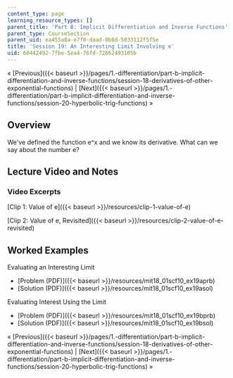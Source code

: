 ```yaml
---
content_type: page
learning_resource_types: []
parent_title: 'Part B: Implicit Differentiation and Inverse Functions'
parent_type: CourseSection
parent_uid: ea455a8a-e7f0-daad-0b8d-5033112f5f5e
title: 'Session 19: An Interesting Limit Involving e'
uid: 60442492-7fbe-5ea4-76fd-72662493105b
---
```


« [Previous]({{< baseurl >}}/pages/1.-differentiation/part-b-implicit-differentiation-and-inverse-functions/session-18-derivatives-of-other-exponential-functions) | [Next]({{< baseurl >}}/pages/1.-differentiation/part-b-implicit-differentiation-and-inverse-functions/session-20-hyperbolic-trig-functions) »

Overview
--------

We've defined the function e^x and we know its derivative. What can we say about the number e?

Lecture Video and Notes
-----------------------

### Video Excerpts

[Clip 1: Value of e]({{< baseurl >}}/resources/clip-1-value-of-e)

[Clip 2: Value of e, Revisited]({{< baseurl >}}/resources/clip-2-value-of-e-revisited)

Worked Examples
---------------

Evaluating an Interesting Limit

*   [Problem (PDF)]({{< baseurl >}}/resources/mit18_01scf10_ex19aprb)
*   [Solution (PDF)]({{< baseurl >}}/resources/mit18_01scf10_ex19asol)

Evaluating Interest Using the Limit

*   [Problem (PDF)]({{< baseurl >}}/resources/mit18_01scf10_ex19bprb)
*   [Solution (PDF)]({{< baseurl >}}/resources/mit18_01scf10_ex19bsol)

« [Previous]({{< baseurl >}}/pages/1.-differentiation/part-b-implicit-differentiation-and-inverse-functions/session-18-derivatives-of-other-exponential-functions) | [Next]({{< baseurl >}}/pages/1.-differentiation/part-b-implicit-differentiation-and-inverse-functions/session-20-hyperbolic-trig-functions) »